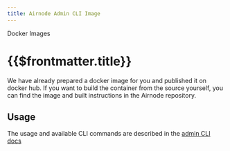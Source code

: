 ```yaml
---
title: Airnode Admin CLI Image
---
```


<TitleSpan>Docker Images</TitleSpan>

# {{$frontmatter.title}}

<TocHeader />
<TOC class="table-of-contents" :include-level="[2,3]" />

<!-- TODO: link [docker hub](https://hub.docker.com/r/api3/airnode-admin) once image is published -->
<!-- TODO: link [Airnode repository](https://github.com/api3dao/airnode/tree/v0.2/packages/airnode-admin/docker) once image is published -->
<!-- TODO: add to sidebar -->

We have already prepared a docker image for you and published it on docker hub.
If you want to build the container from the source yourself, you can find the
image and built instructions in the Airnode repository.

## Usage

The usage and available CLI commands are described in the
[admin CLI docs](../../../v0.2/reference/packages/admin-cli-commands.html#using-docker)
